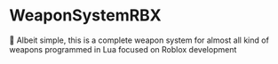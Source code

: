 # WeaponSystemRBX
🔫 Albeit simple, this is a complete weapon system for almost all kind of weapons programmed in Lua focused on Roblox development
